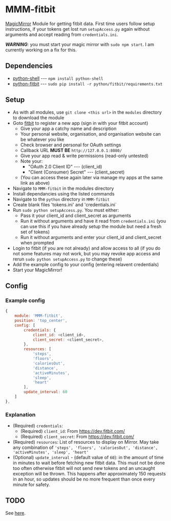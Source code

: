 MMM-fitbit
===
[MagicMirror](https://github.com/MichMich/MagicMirror) Module for getting fitbit data. First time users follow setup instructions, if your tokens get lost run `setupAccess.py` again without arguments and accept reading from `credentials.ini`.

**_WARNING_**: you must start your magic mirror with `sudo npm start`. I am currently working on a fix for this.

Dependencies
---
* [python-shell](https://www.npmjs.com/package/python-shell) --- `npm install python-shell`
* [python-fitbit](https://github.com/orcasgit/python-fitbit) --- `sudo pip install -r python/fitbit/requirements.txt`

Setup
---
* As with all modules, use `git clone <this url>` in the `modules` directory to download the module
* Goto [fitbit](https://dev.fitbit.com/) to register a new app (sign in with your fitbit account)
    * Give your app a catchy name and description
    * Your personal website, organisation, and organisation website can be whatever you like
    * Check browser and personal for OAuth settings
    * Callback URL **MUST BE** `http://127.0.0.1:8080/`
    * Give your app read & write permissions (read-only untested)
    * Note your:
        * "OAuth 2.0 Client ID" --- (client_id)
        * "Client (Consumer) Secret" --- (client_secret)
    * (You can access these again later via manage my apps at the same link as above)
* Navigate to `MMM-fitbit` in the modules directory
* Install dependancies using the listed commands
* Navigate to the `python` directory in `MMM-fitbit`
* Create blank files 'tokens.ini' and 'credentials.ini`
* Run `sudo python setupAccess.py`. You must either:
    * Pass it your client_id and client_secret as arguments
    * Run it without arguments and have it read from `credentials.ini` (you can use this if you have already setup the module but need a fresh set of tokens)
    * Run it without arguments and enter your client_id and client_secret when prompted
* Login to fitbit (if you are not already) and allow access to all (if you do not some features may not work, but you may revoke app access and rerun `sudo python setupAccess.py` to change these)
* Add the example config to your config (entering relavent credentials)
* Start your MagicMirror!

Config
---
### Example config
````javascript
{
	module: 'MMM-fitbit',
	position: 'top_center',
	config: [
		credentials: {
			client_id: <client_id>,
			client_secret: <client_secret>,
		},
		resources: [
			'steps',
			'floors',
			'caloriesOut',
			'distance',
			'activeMinutes',
			'sleep',
			'heart'
		],
		update_interval: 60
	]
},
````
### Explanation
* (Required) `credentials`:
	* (Required) `client_id`: From https://dev.fitbit.com/
	* (Required) `client_secret`: From https://dev.fitbit.com/
* (Required) `resources`: List of resources to display on Mirror. May take any combination of `'steps', 'floors', 'caloriesOut', 'distance', 'activeMinutes', 'sleep', 'heart'`
* (Optional) `update_interval` - (default value of `60`): in the amount of time in minutes to wait before fetching new fitbit data. This must not be done too often otherwise fitbit will not send new tokens and an uncaught exception will be thrown. This happens after approximately 150 requests in an hour, so updates should be no more frequent than once every minute for safety.

TODO
---
See [here](TODO.md).
